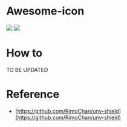 # Awesome-icon

![](https://awesome-icon.vercel.app/?repo=beiyuouo/awesome-icon)
![](https://awesome-icon.vercel.app/?txt=好耶)

# How to

TO BE UPDATED


# Reference
- [https://github.com/RimoChan/unv-shield](https://github.com/RimoChan/unv-shield)